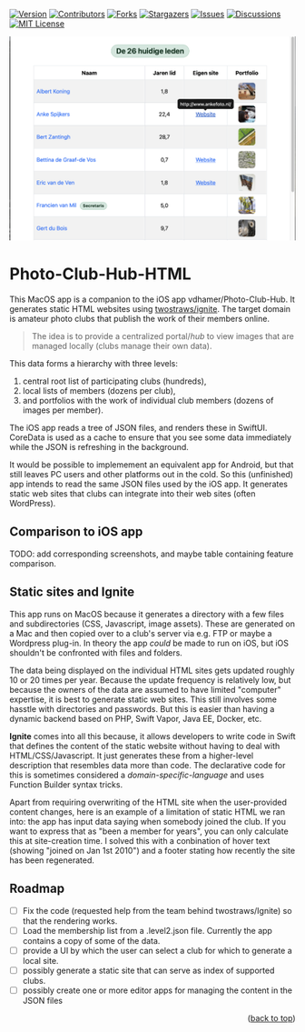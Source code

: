 <div id="top"></div>

[![Version][stable-version]][version-url]
[![Contributors][contributors-shield]][contributors-url]
[![Forks][forks-shield]][forks-url]
[![Stargazers][stars-shield]][stars-url]
[![Issues][issues-shield]][issues-url]
[![Discussions][discussions-shield]][discussions-url]
[![MIT License][license-shield]][license-url]

![Sample output website](images/Screenshot_Ignite.png "Sample output website")

# Photo-Club-Hub-HTML

This MacOS app is a companion to the iOS app vdhamer/Photo-Club-Hub.
It generates static HTML websites using [twostraws/ignite](https://github.com/twostraws/ignite).
The target domain is amateur photo clubs that publish the work of their members online.

> The idea is to provide a centralized portal/_hub_ to view images that are managed locally (clubs manage their own data). 

This data forms a hierarchy with three levels: 

1. central root list of participating clubs (hundreds),
2. local lists of members (dozens per club),
3. and portfolios with the work of individual club members (dozens of images per member).

The iOS app reads a tree of JSON files, and renders these in SwiftUI.
CoreData is used as a cache to ensure that you see some data immediately while the JSON is refreshing in the background.

It would be possible to implemement an equivalent app for Android,
but that still leaves PC users and other platforms out in the cold.
So this (unfinished) app intends to read the same JSON files used by the iOS app.
It generates static web sites that clubs can integrate into their web sites (often WordPress).

## Comparison to iOS app

TODO: add corresponding screenshots, and maybe table containing feature comparison.

## Static sites and Ignite

This app runs on MacOS because it generates a directory with a few files and subdirectories (CSS, Javascript, image assets).
These are generated on a Mac and then copied over to a club's server via e.g. FTP or maybe a Wordpress plug-in.
In theory the app _could_ be made to run on iOS, but iOS shouldn't be confronted with files and folders.

The data being displayed on the individual HTML sites gets updated roughly 10 or 20 times per year.
Because the update frequency is relatively low, but because the owners of the data are assumed to have limited "computer" expertise,
it is best to generate static web sites. This still involves some hasstle with directories and passwords.
But this is easier than having a dynamic backend based on PHP, Swift Vapor, Java EE, Docker, etc.

**Ignite** comes into all this because, it allows developers to write code in Swift 
that defines the content of the static website without having to deal with HTML/CSS/Javascript.
It just generates these from a higher-level description that resembles data more than code.
The declarative code for this is sometimes considered a _domain-specific-language_ and uses Function Builder syntax tricks.

Apart from requiring overwriting of the HTML site when the user-provided content changes, here is an example of a limitation of
static HTML we ran into: the app has input data saying when somebody joined the club. If you want to express that as "been a member for </somany>
years", you can only calculate this at site-creation time.
I solved this with a conbination of hover text (showing "joined on Jan 1st 2010") and a footer stating how recently the site has been regenerated.

## Roadmap

- [ ] Fix the code (requested help from the team behind twostraws/Ignite) so that the rendering works.
- [ ] Load the membership list from a .level2.json file. Currently the app contains a copy of some of the data.
- [ ] provide a UI by which the user can select a club for which to generate a local site.
- [ ] possibly generate a static site that can serve as index of supported clubs.
- [ ] possibly create one or more editor apps for managing the content in the JSON files

<p align="right">(<a href="#top">back to top</a>)</p>

<!-- MARKDOWN LINKS & IMAGES -->
<!-- https://www.markdownguide.org/basic-syntax/#reference-style-links -->
[stable-version]: https://img.shields.io/github/v/release/vdhamer/Photo-Club-Hub?style=plastic&color=violet
[version-url]: https://github.com/vdhamer/Photo-Club-Hub/releases

[contributors-shield]: https://img.shields.io/github/contributors/vdhamer/Photo-Club-Hub?style=plastic
[contributors-url]: https://github.com/vdhamer/Photo-Club-Hub/graphs/contributors

[forks-shield]: https://img.shields.io/github/forks/vdhamer/Photo-Club-Hub?style=plastic&color=teal
[forks-url]: https://github.com/vdhamer/Photo-Club-Hub/network/members

[stars-shield]: https://img.shields.io/github/stars/vdhamer/Photo-Club-Hub?style=plastic
[stars-url]: https://github.com/vdhamer/Photo-Club-Hub/stargazers

[issues-shield]: https://img.shields.io/github/issues/vdhamer/Photo-Club-Hub?style=plastic
[issues-url]: https://github.com/vdhamer/Photo-Club-Hub/issues

[discussions-shield]: https://img.shields.io/github/discussions/vdhamer/Photo-Club-Hub?style=plastic?color=orange
[discussions-url]: https://github.com/vdhamer/Photo-Club-Hub/discussions

[license-shield]: https://img.shields.io/github/license/vdhamer/Photo-Club-Hub?style=plastic
[license-url]: https://github.com/vdhamer/Photo-Club-Hub/blob/main/.github/LICENSE.md
